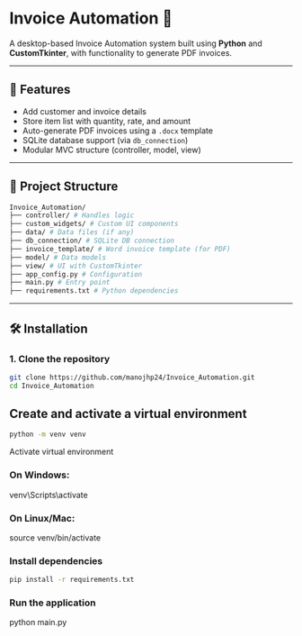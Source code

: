 # Invoice Automation 🧾

A desktop-based Invoice Automation system built using **Python** and **CustomTkinter**, with functionality to generate PDF invoices.

---

## 🚀 Features

- Add customer and invoice details
- Store item list with quantity, rate, and amount
- Auto-generate PDF invoices using a `.docx` template
- SQLite database support (via `db_connection`)
- Modular MVC structure (controller, model, view)

---

## 📁 Project Structure

```bash
Invoice_Automation/
├── controller/ # Handles logic
├── custom_widgets/ # Custom UI components
├── data/ # Data files (if any)
├── db_connection/ # SQLite DB connection
├── invoice_template/ # Word invoice template (for PDF)
├── model/ # Data models
├── view/ # UI with CustomTkinter
├── app_config.py # Configuration
├── main.py # Entry point
├── requirements.txt # Python dependencies
```


---

## 🛠️ Installation

### 1. Clone the repository

```bash
git clone https://github.com/manojhp24/Invoice_Automation.git
cd Invoice_Automation
```

## Create and activate a virtual environment
```bash
python -m venv venv
```

Activate virtual environment
### On Windows:
venv\Scripts\activate
### On Linux/Mac:
source venv/bin/activate

### Install dependencies
```bash
pip install -r requirements.txt
```

### Run the application
python main.py

